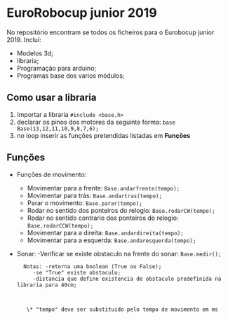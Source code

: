 # EuroRobocup junior 2019

No repositório encontram se todos os ficheiros para o Eurobocup junior 2019.
Incluí:
	

 - Modelos 3d;
 - libraria;
 - Programação para arduino;
 - Programas base dos varios módulos;



## Como usar a libraria

 1. Importar a libraria `#include <base.h>`
 2. declarar os pinos dos motores da seguinte forma: `base Base(13,12,11,10,9,8,7,6);`
 3. no loop inserir as funções pretendidas listadas em **Funções**
## Funções

- Funções de movimento:
    - Movimentar para a frente: `Base.andarfrente(tempo);` 
    - Movimentar para trás: `Base.andartras(tempo);`
    - Parar o movimento: `Base.parar(tempo);`
    - Rodar no sentido dos ponteiros do relogio: `Base.rodarCW(tempo);`
    - Rodar no sentido contrario dos ponteiros do relogio: `Base.rodarCCW(tempo);`
    - Movimentar para a direita: `Base.andardireita(tempo);`
    - Movimentar para a esquerda: `Base.andaresquerda(tempo);`

- Sonar:
    -Verificar se existe obstaculo na frente do sonar: `Base.medir();` 
    
    	Notas: -retorna uma boolean (True ou False);
	       -se "True" existe obstaculo;
	       -distancia que define existencia de obstaculo predefinida na libraria para 40cm;
	
     

         \* "tempo" deve ser substituido pelo tempo de movimento em ms

